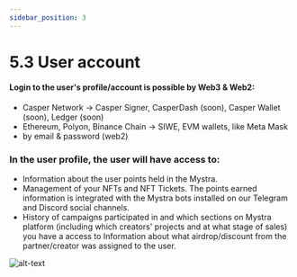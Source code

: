 ```yaml
---
sidebar_position: 3
---
```


# 5.3 User account

#### Login to the user's profile/account is possible by Web3 & Web2:
- Casper Network -> Casper Signer, CasperDash (soon), Casper Wallet (soon), Ledger (soon)
- Ethereum, Polyon, Binance Chain -> SIWE, EVM wallets, like Meta Mask
- by email & password (web2)

### In the user profile, the user will have access to:
- Information about the user points held in the Mystra.
- Management of your NFTs and NFT Tickets. The points earned information is integrated with the Mystra bots installed on our Telegram and Discord social channels.
- History of campaigns participated in and which sections on Mystra platform (including which creators' projects and at what stage of sales) you have a access to 
Information about what airdrop/discount from the partner/creator was assigned to the user.

![alt-text](../pic/mystra_user_account.jpg)
